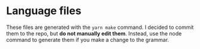 # Language files

These files are generated with the `yarn make` command. I decided to commit them to the repo, but **do not manually edit them**. Instead, use the node command to generate them if you make a change to the grammar.
